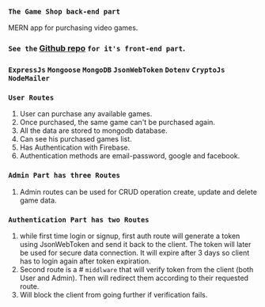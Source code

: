### `The Game Shop back-end part`
MERN app for purchasing video games.

### `See the` [Github repo](https://github.com/UpekkaChakma/the-game-shop-client) `for it's front-end part`.

### `ExpressJs` `Mongoose` `MongoDB` `JsonWebToken` `Dotenv` `CryptoJs` `NodeMailer`

### `User Routes`
1. User can purchase any available games.
2. Once purchased, the same game can't be purchased again.
3. All the data are stored to mongodb database.
4. Can see his purchased games list.
5. Has Authentication with Firebase.
6. Authentication methods are email-password, google and facebook. 

### `Admin Part has three Routes`
1. Admin routes can be used for CRUD operation create, update and delete game data.

### `Authentication Part has two Routes`
1. while first time login or signup, first auth route will generate a token using JsonWebToken and send it back to the client. The token will later be used for secure data connection. It will expire after 3 days so client has to login again after token expiration.
2. Second route is a # `middlware` that will verify token from the client (both User and Admin). Then will redirect them according to their requested route.
3. Will block the client from going further if verification fails.
